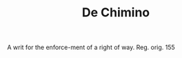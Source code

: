---
title: De Chimino
letter: D
permalink: "/definitions/bld-de-chimino.html"
body: A writ for the enforce-ment of a right of way. Reg. orig. 155
published_at: '2018-07-07'
source: Black's Law Dictionary 2nd Ed (1910)
layout: post
---